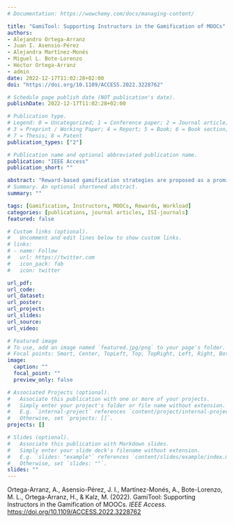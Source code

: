 ```yaml
---
# Documentation: https://wowchemy.com/docs/managing-content/

title: "GamiTool: Supporting Instructors in the Gamification of MOOCs"
authors:
- Alejandro Ortega-Arranz
- Juan I. Asensio-Pérez
- Alejandra Martínez-Monés
- Miguel L. Bote-Lorenzo
- Héctor Ortega-Arranz
- admin
date: 2022-12-17T11:02:28+02:00
doi: "https://doi.org/10.1109/ACCESS.2022.3228762"

# Schedule page publish date (NOT publication's date).
publishDate: 2022-12-17T11:02:28+02:00

# Publication type.
# Legend: 0 = Uncategorized; 1 = Conference paper; 2 = Journal article;
# 3 = Preprint / Working Paper; 4 = Report; 5 = Book; 6 = Book section;
# 7 = Thesis; 8 = Patent
publication_types: ["2"]

# Publication name and optional abbreviated publication name.
publication: "IEEE Access"
publication_short: ""

abstract: "Reward-based gamification strategies are proposed as a promising technique to increase student engagement in Massive Open Online Courses (MOOCs), following its success in other small-scale educational settings. However, these strategies imply a number of orchestration tasks ( e.g ., design, management) that are usually carried out by instructors, and which may hinder their use and adoption. Furthermore, some MOOC distinctive features ( e.g ., scale, 24/7 availability, etc.) have considerable implications on how these gamification strategies are orchestrated, resulting in an unmanageable instructors’ workload in cases of manual operation. Therefore, an eventual adoption of gamification in MOOCs calls for automatic systems capable of decreasing the additional workload of instructors. The limitations identified in the current solutions ( e.g ., non-usable graphical interfaces, inflexible gamification designs) led us to propose and develop a new gamification system named GamiTool . An evaluation with 19 MOOC instructors and gamification designers showed the high design expressiveness, usability and potential for adoption of GamiTool. Hence, GamiTool can be used by instructors to improve students’ engagement, and also, by researchers to keep understanding the effects of gamification in MOOC settings."
# Summary. An optional shortened abstract.
summary: ""

tags: [Gamification, Instructors, MOOCs, Rewards, Workload]
categories: [publications, journal articles, ISI-journals]
featured: false

# Custom links (optional).
#   Uncomment and edit lines below to show custom links.
# links:
# - name: Follow
#   url: https://twitter.com
#   icon_pack: fab
#   icon: twitter

url_pdf:
url_code:
url_dataset:
url_poster:
url_project:
url_slides:
url_source:
url_video:

# Featured image
# To use, add an image named `featured.jpg/png` to your page's folder. 
# Focal points: Smart, Center, TopLeft, Top, TopRight, Left, Right, BottomLeft, Bottom, BottomRight.
image:
  caption: ""
  focal_point: ""
  preview_only: false

# Associated Projects (optional).
#   Associate this publication with one or more of your projects.
#   Simply enter your project's folder or file name without extension.
#   E.g. `internal-project` references `content/project/internal-project/index.md`.
#   Otherwise, set `projects: []`.
projects: []

# Slides (optional).
#   Associate this publication with Markdown slides.
#   Simply enter your slide deck's filename without extension.
#   E.g. `slides: "example"` references `content/slides/example/index.md`.
#   Otherwise, set `slides: ""`.
slides: ""
---
```


Ortega-Arranz, A., Asensio-Pérez, J. I., Martínez-Monés, A., Bote-Lorenzo, M. L., Ortega-Arranz, H., & Kalz, M. (2022). GamiTool: Supporting Instructors in the Gamification of MOOCs. *IEEE Access*. https://doi.org/10.1109/ACCESS.2022.3228762